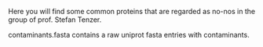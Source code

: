 Here you will find some common proteins that are regarded as no-nos in the group of prof. Stefan Tenzer.

contaminants.fasta contains a raw uniprot fasta entries with contaminants.
